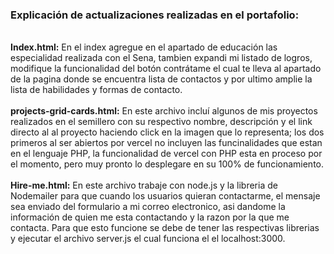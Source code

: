 <h3> Explicación de actualizaciones realizadas en el portafolio:</h3>
<br>  
<strong>Index.html:</strong> En el index agregue en el apartado de educación las especialidad realizada con el Sena, tambien expandi mi listado de logros, modifique la funcionalidad del botón contrátame el cual te lleva al apartado de la pagina donde se encuentra lista de contactos y por ultimo amplie la lista de habilidades y formas de contacto.
<br>
<br>
<strong>projects-grid-cards.html:</strong> En este archivo incluí algunos de mis proyectos realizados en el semillero con su respectivo nombre, descripción y el link directo al al proyecto haciendo click en la imagen que lo representa; los dos primeros al ser abiertos por vercel no incluyen las funcinalidades que estan en el lenguaje PHP, la funcionalidad de vercel con PHP esta en proceso por el momento, pero muy pronto lo desplegare en su 100% de funcionamiento.
<br>
<br>
<strong>Hire-me.html:</strong> En este archivo trabaje con node.js y la libreria de Nodemailer para que cuando los usuarios quieran contactarme, el mensaje sea enviado del formulario a mi correo electronico, asi dandome la información de quien me esta contactando y la razon por la que me contacta. Para que esto funcione se debe de tener las respectivas librerias y ejecutar el archivo server.js el cual funciona el el localhost:3000.
 
